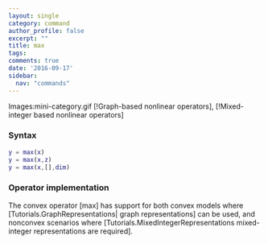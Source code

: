 ```yaml
---
layout: single
category: command
author_profile: false
excerpt: ""
title: max
tags:
comments: true
date: '2016-09-17'
sidebar:
  nav: "commands"
---
```


Images:mini-category.gif  [!Graph-based nonlinear operators], [!Mixed-integer based nonlinear operators]

### Syntax

````matlab
y = max(x)
y = max(x,z)
y = max(x,[],dim)
````

### Operator implementation
The convex operator [max] has support for both convex models where [Tutorials.GraphRepresentations| graph representations] can be used, and nonconvex scenarios where [Tutorials.MixedIntegerRepresentations mixed-integer representations are required].
